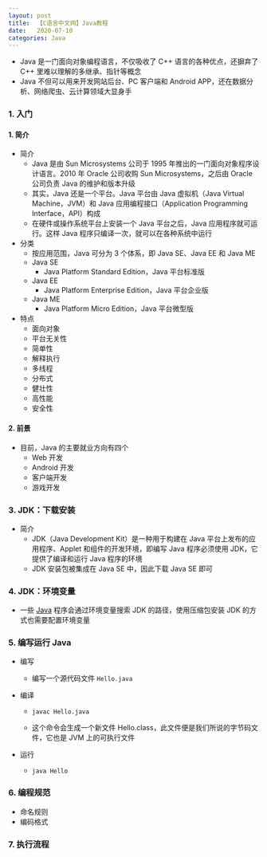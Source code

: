 ```yaml
---
layout: post
title:  【C语言中文网】Java教程
date:   2020-07-10
categories: Java
---
```


- Java 是一门面向对象编程语言，不仅吸收了 C++ 语言的各种优点，还摒弃了 C++ 里难以理解的多继承、指针等概念
- Java 不但可以用来开发网站后台、PC 客户端和 Android APP，还在数据分析、网络爬虫、云计算领域大显身手

### 1. 入门

#### 1. 简介

- 简介
  - Java 是由 Sun Microsystems 公司于 1995 年推出的一门面向对象程序设计语言。2010 年 Oracle 公司收购 Sun Microsystems，之后由 Oracle 公司负责 Java 的维护和版本升级
  - 其实，Java 还是一个平台。Java 平台由 Java 虚拟机（Java Virtual Machine，JVM）和 Java 应用编程接口（Application Programming Interface，API）构成
  - 在硬件或操作系统平台上安装一个 Java 平台之后，Java 应用程序就可运行。这样 Java 程序只编译一次，就可以在各种系统中运行
- 分类
  - 按应用范围，Java 可分为 3 个体系，即 Java SE、Java EE 和 Java ME
  - Java SE
    - Java Platform Standard Edition，Java 平台标准版
  - Java EE
    - Java Platform Enterprise Edition，Java 平台企业版
  - Java ME
    - Java Platform Micro Edition，Java 平台微型版
- 特点
  - 面向对象
  - 平台无关性
  - 简单性
  - 解释执行
  - 多线程
  - 分布式
  - 健壮性
  - 高性能
  - 安全性

#### 2. 前景

- 目前，Java 的主要就业方向有四个
  - Web 开发
  - Android 开发
  - 客户端开发
  - 游戏开发

### 3. JDK：下载安装

- 简介
  - JDK（Java Development Kit）是一种用于构建在 Java 平台上发布的应用程序、Applet 和组件的开发环境，即编写 Java 程序必须使用 JDK，它提供了编译和运行 Java 程序的环境
  - JDK 安装包被集成在 Java SE 中，因此下载 Java SE 即可

### 4. JDK：环境变量

- 一些 [Java](http://c.biancheng.net/java/) 程序会通过环境变量搜索 JDK 的路径，使用压缩包安装 JDK 的方式也需要配置环境变量

### 5. 编写运行 Java

- 编写

  - 编写一个源代码文件 `Hello.java`

- 编译

  - ```shell
    javac Hello.java
    ```

  - 这个命令会生成一个新文件 Hello.class，此文件便是我们所说的字节码文件，它也是 JVM 上的可执行文件

- 运行

  - ```shell
    java Hello
    ```

### 6. 编程规范

- 命名规则
- 编码格式

### 7. 执行流程